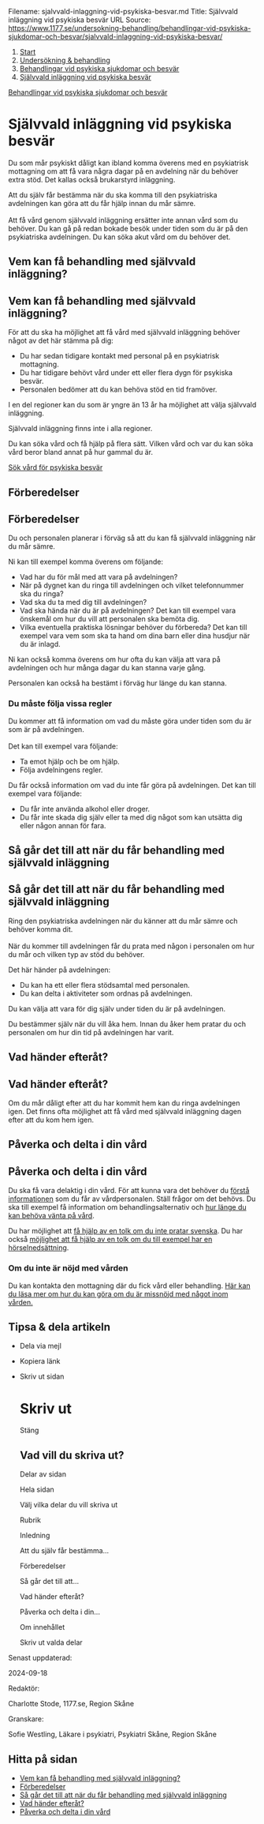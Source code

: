 Filename: sjalvvald-inlaggning-vid-psykiska-besvar.md
Title: Självvald inläggning vid psykiska besvär
URL Source: https://www.1177.se/undersokning-behandling/behandlingar-vid-psykiska-sjukdomar-och-besvar/sjalvvald-inlaggning-vid-psykiska-besvar/

1.  [Start](https://www.1177.se/)
2.  [Undersökning & behandling](https://www.1177.se/undersokning-behandling/)
3.  [Behandlingar vid psykiska sjukdomar och besvär](https://www.1177.se/undersokning-behandling/behandlingar-vid-psykiska-sjukdomar-och-besvar/)
4.  [Självvald inläggning vid psykiska besvär](https://www.1177.se/undersokning-behandling/behandlingar-vid-psykiska-sjukdomar-och-besvar/sjalvvald-inlaggning-vid-psykiska-besvar/)

[Behandlingar vid psykiska sjukdomar och besvär](https://www.1177.se/undersokning-behandling/behandlingar-vid-psykiska-sjukdomar-och-besvar/)

Självvald inläggning vid psykiska besvär
========================================

Du som mår psykiskt dåligt kan ibland komma överens med en psykiatrisk mottagning om att få vara några dagar på en avdelning när du behöver extra stöd. Det kallas också brukarstyrd inläggning.

Att du själv får bestämma när du ska komma till den psykiatriska avdelningen kan göra att du får hjälp innan du mår sämre.   
   
Att få vård genom självvald inläggning ersätter inte annan vård som du behöver. Du kan gå på redan bokade besök under tiden som du är på den psykiatriska avdelningen. Du kan söka akut vård om du behöver det.

Vem kan få behandling med självvald inläggning?
-----------------------------------------------

Vem kan få behandling med självvald inläggning?
-----------------------------------------------

För att du ska ha möjlighet att få vård med självvald inläggning behöver något av det här stämma på dig:

*   Du har sedan tidigare kontakt med personal på en psykiatrisk mottagning. 
*   Du har tidigare behövt vård under ett eller flera dygn för psykiska besvär. 
*   Personalen bedömer att du kan behöva stöd en tid framöver.

I en del regioner kan du som är yngre än 13 år ha möjlighet att välja självvald inläggning.

Självvald inläggning finns inte i alla regioner.

Du kan söka vård och få hjälp på flera sätt. Vilken vård och var du kan söka vård beror bland annat på hur gammal du är.

[Sök vård för psykiska besvär](https://www.1177.se/liv--halsa/psykisk-halsa/att-soka-stod-och-hjalp/soka-psykiatrisk-vard/)

Förberedelser
-------------

Förberedelser
-------------

Du och personalen planerar i förväg så att du kan få självvald inläggning när du mår sämre.

Ni kan till exempel komma överens om följande:

*   Vad har du för mål med att vara på avdelningen?
*   När på dygnet kan du ringa till avdelningen och vilket telefonnummer ska du ringa?
*   Vad ska du ta med dig till avdelningen?
*   Vad ska hända när du är på avdelningen? Det kan till exempel vara önskemål om hur du vill att personalen ska bemöta dig.
*   Vilka eventuella praktiska lösningar behöver du förbereda? Det kan till exempel vara vem som ska ta hand om dina barn eller dina husdjur när du är inlagd.

Ni kan också komma överens om hur ofta du kan välja att vara på avdelningen och hur många dagar du kan stanna varje gång.

Personalen kan också ha bestämt i förväg hur länge du kan stanna.

### Du måste följa vissa regler

Du kommer att få information om vad du måste göra under tiden som du är som är på avdelningen.   
   
Det kan till exempel vara följande:

*   Ta emot hjälp och be om hjälp.
*   Följa avdelningens regler.

Du får också information om vad du inte får göra på avdelningen. Det kan till exempel vara följande:

*   Du får inte använda alkohol eller droger.
*   Du får inte skada dig själv eller ta med dig något som kan utsätta dig eller någon annan för fara.

Så går det till att när du får behandling med självvald inläggning
------------------------------------------------------------------

Så går det till att när du får behandling med självvald inläggning
------------------------------------------------------------------

Ring den psykiatriska avdelningen när du känner att du mår sämre och behöver komma dit.   
   
När du kommer till avdelningen får du prata med någon i personalen om hur du mår och vilken typ av stöd du behöver.

Det här händer på avdelningen:

*   Du kan ha ett eller flera stödsamtal med personalen.
*   Du kan delta i aktiviteter som ordnas på avdelningen.

Du kan välja att vara för dig själv under tiden du är på avdelningen.

Du bestämmer själv när du vill åka hem. Innan du åker hem pratar du och personalen om hur din tid på avdelningen har varit.

Vad händer efteråt?
-------------------

Vad händer efteråt?
-------------------

Om du mår dåligt efter att du har kommit hem kan du ringa avdelningen igen. Det finns ofta möjlighet att få vård med självvald inläggning dagen efter att du kom hem igen.

Påverka och delta i din vård
----------------------------

Påverka och delta i din vård
----------------------------

Du ska få vara delaktig i din vård. För att kunna vara det behöver du [förstå informationen](https://www.1177.se/sa-fungerar-varden/var-med-och-bestam-om-din-vard/patientlagen/#section-17680) som du får av vårdpersonalen. Ställ frågor om det behövs. Du ska till exempel få information om behandlingsalternativ och [hur länge du kan behöva vänta på vård](https://www.1177.se/sa-fungerar-varden/lagar-och-bestammelser/vardgaranti/).

Du har möjlighet att [få hjälp av en tolk om du inte pratar svenska](https://www.1177.se/sa-fungerar-varden/vard-om-du-kommer-fran-ett-annat-land/tolkning-till-mitt-sprak/). Du har också [möjlighet att få hjälp av en tolk om du till exempel har en hörselnedsättning](https://www.1177.se/undersokning-behandling/hjalpmedel/hjalpmedel-for-kognition-och-kommunikation/tolktjanster-vid-funktionsnedsattning/).

### Om du inte är nöjd med vården

Du kan kontakta den mottagning där du fick vård eller behandling. [Här kan du läsa mer om hur du kan göra om du är missnöjd med något inom vården.](https://www.1177.se/sa-fungerar-varden/om-du-inte-ar-nojd/om-du-inte-ar-nojd-med-varden/)  

Tipsa & dela artikeln
---------------------

*   Dela via mejl
*   Kopiera länk
*   Skriv ut sidan
    
    Skriv ut
    ========
    
    Stäng
    
    Vad vill du skriva ut?
    ----------------------
    
    Delar av sidan
    
    Hela sidan
    
    Välj vilka delar du vill skriva ut
    
    Rubrik
    
    Inledning
    
    Att du själv får bestämma...
    
    Förberedelser
    
    Så går det till att...
    
    Vad händer efteråt?
    
    Påverka och delta i din...
    
    Om innehållet
    
    Skriv ut valda delar
    

Senast uppdaterad:

2024-09-18

Redaktör:

Charlotte Stode, 1177.se, Region Skåne

Granskare:

Sofie Westling, Läkare i psykiatri, Psykiatri Skåne, Region Skåne

Hitta på sidan
--------------

*   [Vem kan få behandling med självvald inläggning?](https://www.1177.se/undersokning-behandling/behandlingar-vid-psykiska-sjukdomar-och-besvar/sjalvvald-inlaggning-vid-psykiska-besvar/#section-203944)
*   [Förberedelser](https://www.1177.se/undersokning-behandling/behandlingar-vid-psykiska-sjukdomar-och-besvar/sjalvvald-inlaggning-vid-psykiska-besvar/#section-202935)
*   [Så går det till att när du får behandling med självvald inläggning](https://www.1177.se/undersokning-behandling/behandlingar-vid-psykiska-sjukdomar-och-besvar/sjalvvald-inlaggning-vid-psykiska-besvar/#section-202936)
*   [Vad händer efteråt?](https://www.1177.se/undersokning-behandling/behandlingar-vid-psykiska-sjukdomar-och-besvar/sjalvvald-inlaggning-vid-psykiska-besvar/#section-202937)
*   [Påverka och delta i din vård](https://www.1177.se/undersokning-behandling/behandlingar-vid-psykiska-sjukdomar-och-besvar/sjalvvald-inlaggning-vid-psykiska-besvar/#section-202938)
